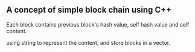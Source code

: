 A concept of simple block chain using C++
---
Each block contains previous block's hash value, self hash value and self content.

using string to represent the content, and store blocks in a vector.
